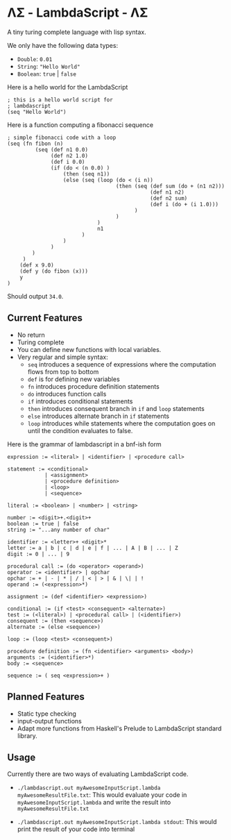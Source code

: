 # ΛΣ - LambdaScript - ΛΣ

A tiny turing complete language with lisp syntax.


We only have the following data types:

- `Double`: `0.01`
- `String`: `"Hello World"`
- `Boolean`: `true` | `false`

Here is a hello world for the LambdaScript

```
; this is a hello world script for
; lambdascript
(seq "Hello World")

```

Here is a function computing a fibonacci sequence

```
; simple fibonacci code with a loop
(seq (fn fibon (n)
         (seq (def n1 0.0)
              (def n2 1.0)
              (def i 0.0)
              (if (do < (n 0.0) )
                  (then (seq n1))
                  (else (seq (loop (do < (i n))
                                   (then (seq (def sum (do + (n1 n2)))
                                              (def n1 n2)
                                              (def n2 sum)
                                              (def i (do + (i 1.0)))
                                         )
                                   )
                             )
                             n1
                        )
                  )
              )
        )
     )
    (def x 9.0)
    (def y (do fibon (x)))
    y
)

```
Should output `34.0`.

## Current Features

- No return
- Turing complete
- You can define new functions with local variables.
- Very regular and simple syntax:
    - `seq` introduces a sequence of expressions where the computation flows
      from top to bottom
    - `def` is for defining new variables
    - `fn` introduces procedure definition statements
    - `do` introduces function calls
    - `if` introduces conditional statements
    - `then` introduces consequent branch in `if` and `loop` statements
    - `else` introduces alternate branch in `if` statements
    - `loop` introduces while statements where the computation goes on until
      the condition evaluates to false.

Here is the grammar of lambdascript in a bnf-ish form

```
expression := <literal> | <identifier> | <procedure call>

statement := <conditional>
            | <assignment>
            | <procedure definition> 
            | <loop>
            | <sequence>

literal := <boolean> | <number> | <string>

number := <digit>+.<digit>+
boolean := true | false
string := "...any number of char"

identifier := <letter>+ <digit>*
letter := a | b | c | d | e | f | ... | A | B | ... | Z
digit := 0 | ... | 9

procedural call := (do <operator> <operand>)
operator := <identifier> | opchar
opchar := + | - | * | / | < | > | & | \| | !
operand := (<expression>*)

assignment := (def <identifier> <expression>)

conditional := (if <test> <consequent> <alternate>)
test := (<literal>) | <procedural call> | (<identifier>)
consequent := (then <sequence>)
alternate := (else <sequence>)

loop := (loop <test> <consequent>)

procedure definition := (fn <identifier> <arguments> <body>)
arguments := (<identifier>*)
body := <sequence>

sequence := ( seq <expression>+ )

```

## Planned Features

- Static type checking
- input-output functions
- Adapt more functions from Haskell's Prelude to LambdaScript standard
  library.

## Usage

Currently there are two ways of evaluating LambdaScript code.

- `./lambdascript.out myAwesomeInputScript.lambda myAwesomeResultFile.txt`: This
  would evaluate your code in `myAwesomeInputScript.lambda` and write the
  result into `myAwesomeResultFile.txt`

- `./lambdascript.out myAwesomeInputScript.lambda stdout`: This would print the
  result of your code into terminal
